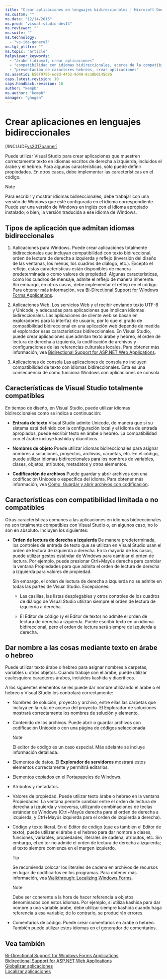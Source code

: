 ```yaml
---
title: "Crear aplicaciones en lenguajes bidireccionales | Microsoft Docs"
ms.custom: ""
ms.date: "12/14/2016"
ms.prod: "visual-studio-dev14"
ms.reviewer: ""
ms.suite: ""
ms.technology: 
  - "vs-ide-general"
ms.tgt_pltfrm: ""
ms.topic: "article"
helpviewer_keywords: 
  - "árabe (idioma), crear aplicaciones"
  - "compatibilidad con idiomas bidireccionales, acerca de la compatibilidad con idiomas bidireccionales"
  - "presentación de caracteres hebreos, crear aplicaciones"
ms.assetid: b56f9795-ed8d-4452-9d49-8ca0b0145d86
caps.latest.revision: 10
caps.handback.revision: 10
author: "kempb"
ms.author: "kempb"
manager: "ghogen"
---
```

# Crear aplicaciones en lenguajes bidireccionales
[!INCLUDE[vs2017banner](../code-quality/includes/vs2017banner.md)]

Puede utilizar Visual Studio para crear aplicaciones que muestren correctamente texto en idiomas escritos de derecha a izquierda, incluidos el árabe y el hebreo.  Para algunas características, sólo puede definir propiedades.  En otros casos, debe implementar las características en el código.  
  
> [!NOTE]
>  Para escribir y mostrar idiomas bidireccionales, debe trabajar con una versión de Windows que esté configurada en el idioma correspondiente.  Puede ser una versión de Windows en inglés con el idioma apropiado instalado; o bien, la versión traducida a ese idioma de Windows.  
  
## Tipos de aplicación que admitan idiomas bidireccionales  
  
1.  Aplicaciones para Windows.  Puede crear aplicaciones totalmente bidireccionales que incluyan compatibilidad con texto bidireccional, orden de lectura de derecha a izquierda y reflejo \(inversión del diseño de las ventanas, los menús, los cuadros de diálogo, etc.\).  Excepto el reflejo, estas características están disponibles de manera predeterminada o como valores de propiedad.  Algunas características, como los cuadros de mensaje, admite el reflejo de manera inherente.  Sin embargo, en otros casos, debe implementar el reflejo en el código.  Para obtener más información, vea [Bi\-Directional Support for Windows Forms Applications](../Topic/Bi-Directional%20Support%20for%20Windows%20Forms%20Applications.md).  
  
2.  Aplicaciones Web.  Los servicios Web y el recibir enviando texto UTF\-8 y Unicode, y adecuadas para aplicaciones que implican idiomas bidireccionales.  Las aplicaciones de cliente web se basan en exploradores para la interfaz de usuario, por lo que el grado de compatibilidad bidireccional en una aplicación web depende de medida el explorador esas características bidireccionales.  En Visual Studio, puede crear aplicaciones que admitan texto árabe y hebreo, el orden de lectura de derecha a izquierda, la codificación de archivos y configuraciones de las referencias culturales locales.  Para obtener más información, vea [Bidirectional Support for ASP.NET Web Applications](../Topic/Bidirectional%20Support%20for%20ASP.NET%20Web%20Applications.md).  
  
3.  Aplicaciones de consola  Las aplicaciones de consola no incluyen compatibilidad de texto con idiomas bidireccionales.  Ésta es una consecuencia de cómo funciona Windows con aplicaciones de consola.  
  
## Características de Visual Studio totalmente compatibles  
 En tiempo de diseño, en Visual Studio, puede utilizar idiomas bidireccionales como se indica a continuación:  
  
-   **Entrada de texto** Visual Studio admite Unicode, de manera que si su sistema está definido con la configuración local y el idioma de entrada apropiados, puede escribir texto en árabe o hebreo. La compatibilidad con el árabe incluye kashida y diacríticos.  
  
-   **Nombres de objeto** Puede utilizar idiomas bidireccionales para asignar nombres a soluciones, proyectos, archivos, carpetas, etc.  En el código, puede utilizar idiomas bidireccionales para los nombres de variables, clases, objetos, atributos, metadatos y otros elementos.  
  
-   **Codificación de archivos** Puede guardar y abrir archivos con una codificación Unicode o específica del idioma.  Para obtener más información, vea [Cómo: Guardar y abrir archivos con codificación](../ide/how-to-save-and-open-files-with-encoding.md).  
  
## Características con compatibilidad limitada o no compatibles  
 Otras características comunes a las aplicaciones en idiomas bidireccionales no son totalmente compatibles con Visual Studio o, en algunos caso, no lo son en absoluto.  Incluyen los siguientes:  
  
-   **Orden de lectura de derecha a izquierda** De manera predeterminada, los controles de entrada de texto que se utilizan en Visual Studio usan el orden de lectura de izquierda a derecha.  En la mayoría de los casos, puede utilizar gestos estándar de Windows para cambiar el orden de lectura.  Por ejemplo, puede presionar Ctrl\+Mayús derecha para cambiar la ventana Propiedades para que admita el orden de lectura de derecha a izquierda para valores de propiedad.  
  
     Sin embargo, el orden de lectura de derecha a izquierda no se admite en todas las partes de Visual Studio.  Excepciones:  
  
    -   Las casillas, las listas desplegables y otros controles de los cuadros de diálogo de Visual Studio utilizan siempre el orden de lectura de izquierda a derecha.  
  
    -   El Editor de código \(y el Editor de texto\) no admite el orden de lectura de derecha a izquierda.  Puede escribir texto en un idioma bidireccional, pero el orden de lectura será siempre de izquierda a derecha.  
  
## Dar nombre a las cosas mediante texto en árabe o hebreo  
 Puede utilizar texto árabe o hebreo para asignar nombres a carpetas, variables u otros objetos.  Cuando trabaje con el árabe, puede utilizar cualesquiera caracteres árabes, incluidos kashida y diacríticos.  
  
 A los siguientes elementos se les puede dar nombre utilizando el árabe o el hebreo y Visual Studio los controlará correctamente:  
  
-   Nombres de solución, proyecto y archivo, entre ellas las carpetas que incluya en la ruta de acceso del proyecto.  El Explorador de soluciones mostrará correctamente los nombres de solución y elemento.  
  
-   Contenido de los archivos.  Puede abrir o guardar archivos con codificación Unicode o con una página de códigos seleccionada.  
  
    > [!NOTE]
    >  El editor de código es un caso especial.  Más adelante se incluye información detallada.  
  
-   Elementos de datos.  El **Explorador de servidores** mostrará estos elementos correctamente y permitirá editarlos.  
  
-   Elementos copiados en el Portapapeles de Windows.  
  
-   Atributos y metadatos.  
  
-   Valores de propiedad.  Puede utilizar texto árabe o hebreo en la ventana Propiedades.  La ventana permite cambiar entre el orden de lectura de derecha a izquierda y viceversa, utilizando combinaciones de teclas estándar de Windows \(Ctrl\+Mayús derecha para el orden de derecha a izquierda, y Ctrl\+Mayús izquierda para el orden de izquierda a derecha\).  
  
-   Código y texto literal.  En el Editor de código \(que es también el Editor de texto\), puede utilizar el árabe o el hebreo para dar nombre a clases, funciones, variables, propiedades, literales de cadena, atributos, etc.  Sin embargo, el editor no admite el orden de lectura de derecha a izquierda; el texto siempre comienza en el margen izquierdo.  
  
    > [!TIP]
    >  Se recomienda colocar los literales de cadena en archivos de recursos en lugar de codificarlos en los programas.  Para obtener más información, vea [Walkthrough: Localizing Windows Forms](http://msdn.microsoft.com/es-es/9a96220d-a19b-4de0-9f48-01e5d82679e5).  
  
    > [!NOTE]
    >  Debe ser coherente a la hora de hacer referencia a objetos denominados con estos idiomas.  Por ejemplo, si utiliza kashida para dar nombre a una variable árabe, debe utilizar siempre kashida cuando haga referencia a esa variable; de lo contrario, se producirán errores.  
  
-   Comentarios de código.  Puede crear comentarios en árabe o hebreo.  También puede utilizar estos idiomas en el generador de comentarios.  
  
## Vea también  
 [Bi\-Directional Support for Windows Forms Applications](../Topic/Bi-Directional%20Support%20for%20Windows%20Forms%20Applications.md)   
 [Bidirectional Support for ASP.NET Web Applications](../Topic/Bidirectional%20Support%20for%20ASP.NET%20Web%20Applications.md)   
 [Globalizar aplicaciones](../ide/globalizing-applications.md)   
 [Localizar aplicaciones](../ide/localizing-applications.md)